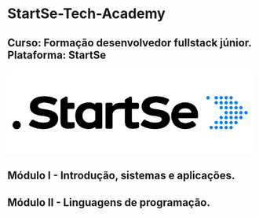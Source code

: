 # StartSe-Tech-Academy
## Curso: Formação desenvolvedor fullstack júnior. Plataforma: StartSe 
![StartSe](https://github.com/agsilvamhm/StartSe-Tech-Academy/blob/main/imagens/Start-se.png)

## Módulo I  - Introdução, sistemas e aplicações.
## Módulo II - Linguagens de programação.
